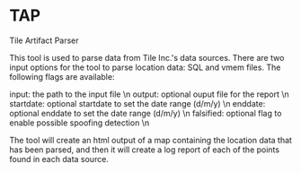 # TAP
Tile Artifact Parser

This tool is used to parse data from Tile Inc.'s data sources. There are two input options for the tool to parse location data: SQL and vmem files. 
The following flags are available:
  
   input:     the path to the input file \n
   output:    optional ouput file for the report \n
   startdate: optional startdate to set the date range (d/m/y) \n
   enddate:   optional enddate to set the date range (d/m/y) \n
   falsified: optional flag to enable possible spoofing detection \n
   
The tool will create an html output of a map containing the location data that has been parsed, and then it will create a log report of each of the points found in each data source.


